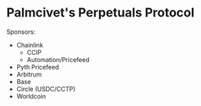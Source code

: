 # Palmcivet's Perpetuals Protocol

Sponsors:

- Chainlink
  - CCIP
  - Automation/Pricefeed
- Pyth Pricefeed
- Arbitrum
- Base
- Circle (USDC/CCTP)
- Worldcoin
